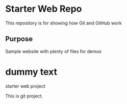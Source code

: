 # Starter Web Repo

This repository is for showing how Git and GitHub work

## Purpose

Sample website with plenty of files for demos

# dummy text

starter web project

This is git project.